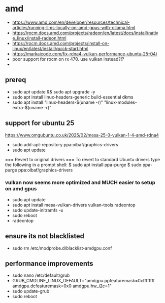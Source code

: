# amd
- https://www.amd.com/en/developer/resources/technical-articles/running-llms-locally-on-amd-gpus-with-ollama.html
- https://rocm.docs.amd.com/projects/radeon/en/latest/docs/install/native_linux/install-radeon.html
- https://rocm.docs.amd.com/projects/install-on-linux/en/latest/install/quick-start.html
- https://markaicode.com/fix-rdna4-vulkan-performance-ubuntu-25-04/
- poor support for rocm on rx 470. use vulkan instead?!?
- 

## prereq
* sudo apt update && sudo apt upgrade -y
* sudo apt install linux-headers-generic build-essential dkms
* sudo apt install "linux-headers-$(uname -r)" "linux-modules-extra-$(uname -r)"
  
## support for ubuntu 25
https://www.omgubuntu.co.uk/2025/02/mesa-25-0-vulkan-1-4-amd-rdna4
* sudo add-apt-repository ppa:oibaf/graphics-drivers
* sudo apt update

=== Revert to original drivers ===
To revert to standard Ubuntu drivers type the following in a prompt shell:
$ sudo apt install ppa-purge
$ sudo ppa-purge ppa:oibaf/graphics-drivers

### vulkan now seems more optimized and MUCH easier to setup on amd gpus
* sudo apt update
* sudo apt install mesa-vulkan-drivers vulkan-tools radeontop 
* sudo update-initramfs -u
* sudo reboot
* radeontop

## ensure its not blacklisted
* sudo rm /etc/modprobe.d/blacklist-amdgpu.conf
 
## performance improvements
* sudo nano /etc/default/grub
* GRUB_CMDLINE_LINUX_DEFAULT="amdgpu.ppfeaturemask=0xffffffff amdgpu.dcfeaturemask=0x0 amdgpu.hw_i2c=1"
* sudo update-grub
* sudo reboot
